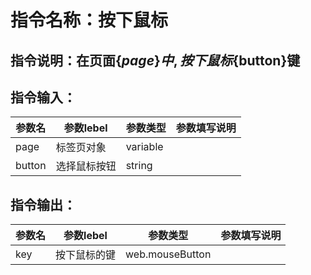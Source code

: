# 指令名称：按下鼠标
## 指令说明：在页面$\{page\}中, 按下鼠标$\{button\}键
## 指令输入：

 | 参数名 | 参数lebel | 参数类型 | 参数填写说明 | 
 | ------------- | ------------- | ------------- | ------------- |
 | page | 标签页对象 | variable |  |
 | button | 选择鼠标按钮 | string |  |


## 指令输出：

 | 参数名 | 参数lebel | 参数类型 | 参数填写说明 | 
 | ------------- | ------------- | ------------- | ------------- |
 | key | 按下鼠标的键 | web.mouseButton |  |

	